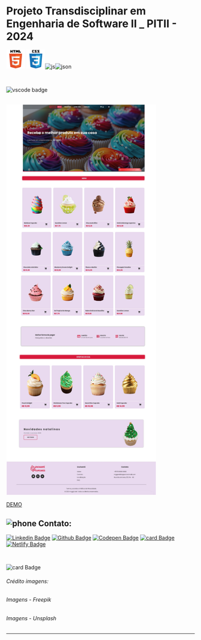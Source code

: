 # Projeto Transdisciplinar em Engenharia de Software II _ PITII - 2024
<img src="https://raw.githubusercontent.com/devicons/devicon/master/icons/html5/html5-original-wordmark.svg" alt="html5" width="50" height="50"/>  <img src="https://raw.githubusercontent.com/devicons/devicon/master/icons/css3/css3-original-wordmark.svg" alt="css3" width="50" height="50"/><img src="https://cdn.jsdelivr.net/gh/devicons/devicon@latest/icons/javascript/javascript-original.svg" alt="js" width="50" height="40" /><img src="https://cdn.jsdelivr.net/gh/devicons/devicon@latest/icons/json/json-original.svg" alt="json" width="50" height="40" />
          
<br>


![vscode badge](https://img.shields.io/badge/Made%20with-VSCode-1f425f.svg)

<br>

<img src="https://github.com/mggcode/EngenhariaDeSoftware-PITII/blob/main/prototipe.png?raw=true" alt="PITII" width="400" height="" />

[DEMO](https://enchantecupcakes.netlify.app/)


## <img src="https://user-images.githubusercontent.com/60014891/168324047-c0ccd0c7-3a0e-45c1-98a1-50ca64b82012.png" alt="phone" width="40"/> Contato: 

[![Linkedin Badge](https://img.shields.io/badge/-LinkedIn-blue?style=social-square&logo=Linkedin&logoColor=white&link=https://www.linkedin.com/in/marta-geraldo/)](https://www.linkedin.com/in/marta-geraldo/)
 [![Github Badge](https://img.shields.io/badge/GitHub--000?style=social&logo=Github&logoColor=&link=https://github.com/martageraldo)](https://github.com/martageraldo)
[![Codepen Badge](https://img.shields.io/badge/-Codepen-black?style=social-square&logo=Codepen&logoColor=white&link=https://codepen.io/martageraldo)](https://codepen.io/martageraldo)
[![card Badge](https://img.shields.io/badge/ProtonMail-8B89CC?style=social-square&logo=protonmail&logoColor=white)](mailto:mggeraldo@protonmail.com) 
[![Netlify Badge](https://img.shields.io/badge/netlify-%23000000.svg?style=social-square&logo=netlify&logoColor=#00C7B7)](https://martageraldo.netlify.app/)

<br>

![card Badge](https://img.shields.io/badge/License-MIT-blue.svg)

###### Crédito imagens: 
###### Imagens - Freepik
###### Imagens - Unsplash

***


